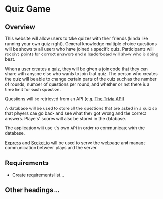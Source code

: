 # Quiz Game

## Overview

This website will allow users to take quizes with their friends (kinda like running your own quiz night). General knowledge multiple choice questions will be shows to all users who have joined a specific quiz. Participants will receive points for correct answers and a leaderboard will show who is doing best.

When a user creates a quiz, they will be given a join code that they can share with anyone else who wants to join that quiz. The person who creates the quiz will be able to change certain parts of the quiz such as the number of rounds, number of questions per round, and whether or not there is a time limit for each question.

Questions will be retrieved from an API (e.g. [The Trivia API](https://the-trivia-api.com/))

A database will be used to store all the questions that are asked in a quiz so that players can go back and see what they got wrong and the correct answers. Players' scores will also be stored in the database.

The application will use it's own API in order to communicate with the database.

[Express](https://expressjs.com/) and [Socket.io](https://socket.io/) will be used to serve the webpage and manage communication between plays and the server.

## Requirements

- Create requirements list...

## Other headings...
